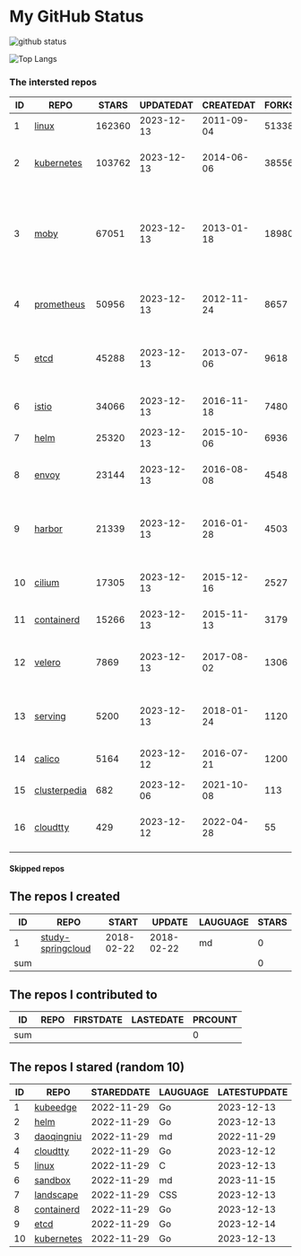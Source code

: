 # My GitHub Status

<img src="https://github-readme-stats-1.yihong0618.vercel.app/api?username=daoqingniu&show_icons=true&&&hide_title=true&count_private=true" alt="github status" />

![Top Langs](https://github-readme-stats-1.yihong0618.vercel.app/api/top-langs/?username=daoqingniu&layout=compact)

<!--START_SECTION:github_repos-->
### The intersted repos
| ID |                              REPO                               | STARS  | UPDATEDAT  | CREATEDAT  | FORKSCOUNT |                                                DESCRIPTIONS                                                |
|----|-----------------------------------------------------------------|--------|------------|------------|------------|------------------------------------------------------------------------------------------------------------|
|  1 | [linux](https://github.com/torvalds/linux)                      | 162360 | 2023-12-13 | 2011-09-04 |      51338 | Linux kernel source tree                                                                                   |
|  2 | [kubernetes](https://github.com/kubernetes/kubernetes)          | 103762 | 2023-12-13 | 2014-06-06 |      38556 | Production-Grade Container Scheduling and Management                                                       |
|  3 | [moby](https://github.com/moby/moby)                            |  67051 | 2023-12-13 | 2013-01-18 |      18980 | The Moby Project - a collaborative project for the container ecosystem to assemble container-based systems |
|  4 | [prometheus](https://github.com/prometheus/prometheus)          |  50956 | 2023-12-13 | 2012-11-24 |       8657 | The Prometheus monitoring system and time series database.                                                 |
|  5 | [etcd](https://github.com/etcd-io/etcd)                         |  45288 | 2023-12-13 | 2013-07-06 |       9618 | Distributed reliable key-value store for the most critical data of a distributed system                    |
|  6 | [istio](https://github.com/istio/istio)                         |  34066 | 2023-12-13 | 2016-11-18 |       7480 | Connect, secure, control, and observe services.                                                            |
|  7 | [helm](https://github.com/helm/helm)                            |  25320 | 2023-12-13 | 2015-10-06 |       6936 | The Kubernetes Package Manager                                                                             |
|  8 | [envoy](https://github.com/envoyproxy/envoy)                    |  23144 | 2023-12-13 | 2016-08-08 |       4548 | Cloud-native high-performance edge/middle/service proxy                                                    |
|  9 | [harbor](https://github.com/goharbor/harbor)                    |  21339 | 2023-12-13 | 2016-01-28 |       4503 | An open source trusted cloud native registry project that stores, signs, and scans content.                |
| 10 | [cilium](https://github.com/cilium/cilium)                      |  17305 | 2023-12-13 | 2015-12-16 |       2527 | eBPF-based Networking, Security, and Observability                                                         |
| 11 | [containerd](https://github.com/containerd/containerd)          |  15266 | 2023-12-13 | 2015-11-13 |       3179 | An open and reliable container runtime                                                                     |
| 12 | [velero](https://github.com/vmware-tanzu/velero)                |   7869 | 2023-12-13 | 2017-08-02 |       1306 | Backup and migrate Kubernetes applications and their persistent volumes                                    |
| 13 | [serving](https://github.com/knative/serving)                   |   5200 | 2023-12-13 | 2018-01-24 |       1120 | Kubernetes-based, scale-to-zero, request-driven compute                                                    |
| 14 | [calico](https://github.com/projectcalico/calico)               |   5164 | 2023-12-12 | 2016-07-21 |       1200 | Cloud native networking and network security                                                               |
| 15 | [clusterpedia](https://github.com/clusterpedia-io/clusterpedia) |    682 | 2023-12-06 | 2021-10-08 |        113 | The Encyclopedia of Kubernetes clusters                                                                    |
| 16 | [cloudtty](https://github.com/cloudtty/cloudtty)                |    429 | 2023-12-12 | 2022-04-28 |         55 | A Friendly Kubernetes CloudShell (Web Terminal) !                                                          |



#### Skipped repos
<!--END_SECTION:github_repos-->

<!--START_SECTION:my_github-->
## The repos I created
| ID  |                                 REPO                                 |   START    |   UPDATE   | LAUGUAGE | STARS |
|-----|----------------------------------------------------------------------|------------|------------|----------|-------|
|   1 | [study-springcloud](https://github.com/daoqingniu/study-springcloud) | 2018-02-22 | 2018-02-22 | md       |     0 |
| sum |                                                                      |            |            |          |     0 |

## The repos I contributed to
| ID  | REPO | FIRSTDATE | LASTEDATE | PRCOUNT |
|-----|------|-----------|-----------|---------|
| sum |      |           |           |       0 |

## The repos I stared (random 10)
| ID |                          REPO                          | STAREDDATE | LAUGUAGE | LATESTUPDATE |
|----|--------------------------------------------------------|------------|----------|--------------|
|  1 | [kubeedge](https://github.com/kubeedge/kubeedge)       | 2022-11-29 | Go       | 2023-12-13   |
|  2 | [helm](https://github.com/helm/helm)                   | 2022-11-29 | Go       | 2023-12-13   |
|  3 | [daoqingniu](https://github.com/daoqingniu/daoqingniu) | 2022-11-29 | md       | 2022-11-29   |
|  4 | [cloudtty](https://github.com/cloudtty/cloudtty)       | 2022-11-29 | Go       | 2023-12-12   |
|  5 | [linux](https://github.com/torvalds/linux)             | 2022-11-29 | C        | 2023-12-13   |
|  6 | [sandbox](https://github.com/cncf/sandbox)             | 2022-11-29 | md       | 2023-11-15   |
|  7 | [landscape](https://github.com/cncf/landscape)         | 2022-11-29 | CSS      | 2023-12-13   |
|  8 | [containerd](https://github.com/containerd/containerd) | 2022-11-29 | Go       | 2023-12-13   |
|  9 | [etcd](https://github.com/etcd-io/etcd)                | 2022-11-29 | Go       | 2023-12-14   |
| 10 | [kubernetes](https://github.com/kubernetes/kubernetes) | 2022-11-29 | Go       | 2023-12-13   |

<!--END_SECTION:my_github-->
